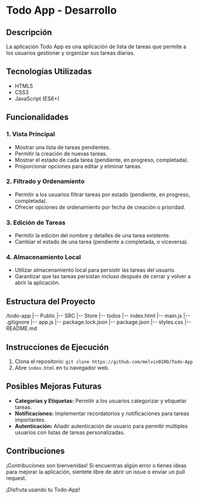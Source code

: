 # Todo App - Desarrollo

## Descripción

La aplicación Todo App es una aplicación de lista de tareas que permite a los usuarios gestionar y organizar sus tareas diarias.

## Tecnologías Utilizadas

- HTML5
- CSS3
- JavaScript (ES6+)

## Funcionalidades

### 1. Vista Principal

- Mostrar una lista de tareas pendientes.
- Permitir la creación de nuevas tareas.
- Mostrar el estado de cada tarea (pendiente, en progreso, completada).
- Proporcionar opciones para editar y eliminar tareas.

### 2. Filtrado y Ordenamiento

- Permitir a los usuarios filtrar tareas por estado (pendiente, en progreso, completada).
- Ofrecer opciones de ordenamiento por fecha de creación o prioridad.

### 3. Edición de Tareas

- Permitir la edición del nombre y detalles de una tarea existente.
- Cambiar el estado de una tarea (pendiente a completada, o viceversa).

### 4. Almacenamiento Local

- Utilizar almacenamiento local para persistir las tareas del usuario.
- Garantizar que las tareas persistan incluso después de cerrar y volver a abrir la aplicación.

## Estructura del Proyecto

/todo-app
|-- Public
|-- SRC
|-- Store
|-- todos
|-- index.html
|-- main.js
|-- .gitignore
|-- app.js
|-- package.lock.json
|-- package.json
|-- styles.css
|-- README.md


## Instrucciones de Ejecución

1. Clona el repositorio: `git clone https://github.com/melvin01RD/Todo-App`
2. Abre `index.html` en tu navegador web.

## Posibles Mejoras Futuras

- **Categorías y Etiquetas:** Permitir a los usuarios categorizar y etiquetar tareas.
- **Notificaciones:** Implementar recordatorios y notificaciones para tareas importantes.
- **Autenticación:** Añadir autenticación de usuario para permitir múltiples usuarios con listas de tareas personalizadas.

## Contribuciones

¡Contribuciones son bienvenidas! Si encuentras algún error o tienes ideas para mejorar la aplicación, sientete libre de abrir un issue o enviar un pull request.

¡Disfruta usando tu Todo-App!

